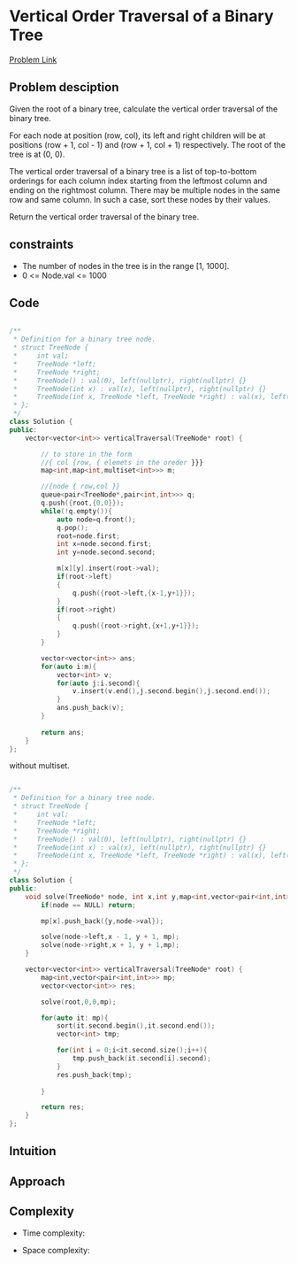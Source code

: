 # Vertical Order Traversal of a Binary Tree
[Problem Link](https://leetcode.com/problems/vertical-order-traversal-of-a-binary-tree/description/)

## Problem desciption 

Given the root of a binary tree, calculate the vertical order traversal of the binary tree.

For each node at position (row, col), its left and right children will be at positions (row + 1, col - 1) and (row + 1, col + 1) respectively. The root of the tree is at (0, 0).

The vertical order traversal of a binary tree is a list of top-to-bottom orderings for each column index starting from the leftmost column and ending on the rightmost column. There may be multiple nodes in the same row and same column. In such a case, sort these nodes by their values.

Return the vertical order traversal of the binary tree.

## constraints
* The number of nodes in the tree is in the range [1, 1000].
* 0 <= Node.val <= 1000

## Code
```cpp

/**
 * Definition for a binary tree node.
 * struct TreeNode {
 *     int val;
 *     TreeNode *left;
 *     TreeNode *right;
 *     TreeNode() : val(0), left(nullptr), right(nullptr) {}
 *     TreeNode(int x) : val(x), left(nullptr), right(nullptr) {}
 *     TreeNode(int x, TreeNode *left, TreeNode *right) : val(x), left(left), right(right) {}
 * };
 */
class Solution {
public:
    vector<vector<int>> verticalTraversal(TreeNode* root) {

        // to store in the form 
        //{ col {row, { elemets in the oreder }}}
        map<int,map<int,multiset<int>>> m;

        //{node { row,col }}
        queue<pair<TreeNode*,pair<int,int>>> q;
        q.push({root,{0,0}});
        while(!q.empty()){
            auto node=q.front();
            q.pop();
            root=node.first;
            int x=node.second.first;
            int y=node.second.second;

            m[x][y].insert(root->val);
            if(root->left)
            {
                q.push({root->left,{x-1,y+1}});
            }
            if(root->right)
            {
                q.push({root->right,{x+1,y+1}});
            }
        }

        vector<vector<int>> ans;
        for(auto i:m){
            vector<int> v;
            for(auto j:i.second){
                v.insert(v.end(),j.second.begin(),j.second.end());
            }
            ans.push_back(v);
        }
        
        return ans;
    }
};

```

without multiset. 
```cpp

/**
 * Definition for a binary tree node.
 * struct TreeNode {
 *     int val;
 *     TreeNode *left;
 *     TreeNode *right;
 *     TreeNode() : val(0), left(nullptr), right(nullptr) {}
 *     TreeNode(int x) : val(x), left(nullptr), right(nullptr) {}
 *     TreeNode(int x, TreeNode *left, TreeNode *right) : val(x), left(left), right(right) {}
 * };
 */
class Solution {
public:
    void solve(TreeNode* node, int x,int y,map<int,vector<pair<int,int>>> &mp){
        if(node == NULL) return;

        mp[x].push_back({y,node->val});

        solve(node->left,x - 1, y + 1, mp);
        solve(node->right,x + 1, y + 1,mp);
    }

    vector<vector<int>> verticalTraversal(TreeNode* root) {
        map<int,vector<pair<int,int>>> mp;
        vector<vector<int>> res;

        solve(root,0,0,mp);

        for(auto it: mp){
            sort(it.second.begin(),it.second.end());
            vector<int> tmp;

            for(int i = 0;i<it.second.size();i++){
                tmp.push_back(it.second[i].second);
            }
            res.push_back(tmp);
           
        }

        return res;
    }
};
```

## Intuition


## Approach


## Complexity
- Time complexity:


- Space complexity:
